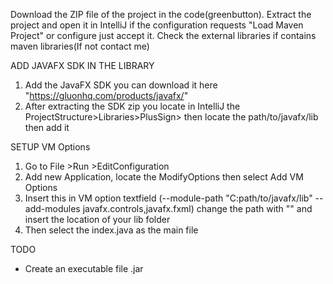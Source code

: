 Download the ZIP file of the project in the code(greenbutton).
Extract the project and open it in IntelliJ if the configuration requests "Load Maven Project" or configure just accept it.
Check the external libraries if contains maven libraries(If not contact me)

ADD JAVAFX SDK IN THE LIBRARY
1) Add the JavaFX SDK you can download it here "https://gluonhq.com/products/javafx/"
2) After extracting the SDK zip you locate in IntelliJ the ProjectStructure>Libraries>PlusSign> then locate the path/to/javafx/lib then add it

SETUP VM Options
1) Go to File >Run >EditConfiguration
2) Add new Application, locate the ModifyOptions then select Add VM Options
3) Insert this in VM option textfield (--module-path "C:path/to/javafx/lib" --add-modules javafx.controls,javafx.fxml) change the path with "" and insert the location of your lib folder
4) Then select the index.java as the main file 

TODO
- Create an executable file .jar
